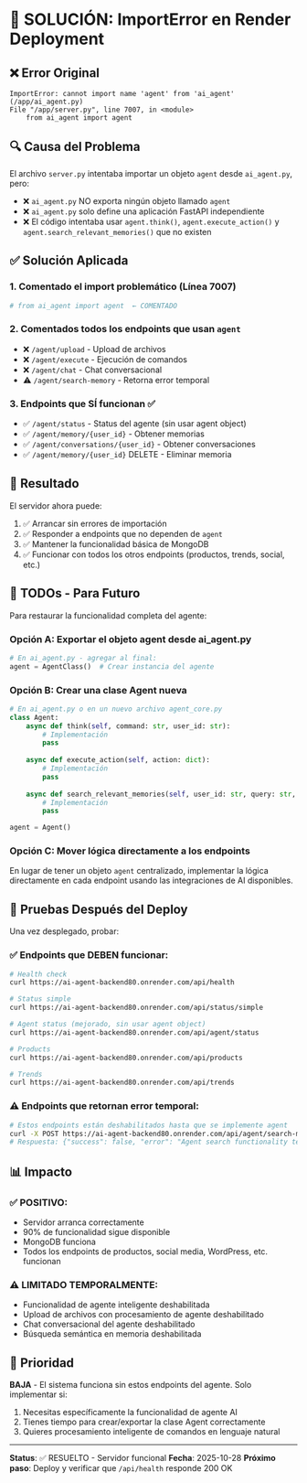 # 🔧 SOLUCIÓN: ImportError en Render Deployment

## ❌ Error Original

```
ImportError: cannot import name 'agent' from 'ai_agent' (/app/ai_agent.py)
File "/app/server.py", line 7007, in <module>
    from ai_agent import agent
```

## 🔍 Causa del Problema

El archivo `server.py` intentaba importar un objeto `agent` desde `ai_agent.py`, pero:
- ❌ `ai_agent.py` NO exporta ningún objeto llamado `agent`
- ❌ `ai_agent.py` solo define una aplicación FastAPI independiente
- ❌ El código intentaba usar `agent.think()`, `agent.execute_action()` y `agent.search_relevant_memories()` que no existen

## ✅ Solución Aplicada

### 1. **Comentado el import problemático** (Línea 7007)
```python
# from ai_agent import agent  ← COMENTADO
```

### 2. **Comentados todos los endpoints que usan `agent`**
- ❌ `/agent/upload` - Upload de archivos
- ❌ `/agent/execute` - Ejecución de comandos
- ❌ `/agent/chat` - Chat conversacional
- ⚠️ `/agent/search-memory` - Retorna error temporal

### 3. **Endpoints que SÍ funcionan** ✅
- ✅ `/agent/status` - Status del agente (sin usar agent object)
- ✅ `/agent/memory/{user_id}` - Obtener memorias
- ✅ `/agent/conversations/{user_id}` - Obtener conversaciones
- ✅ `/agent/memory/{user_id}` DELETE - Eliminar memoria

## 🚀 Resultado

El servidor ahora puede:
1. ✅ Arrancar sin errores de importación
2. ✅ Responder a endpoints que no dependen de `agent`
3. ✅ Mantener la funcionalidad básica de MongoDB
4. ✅ Funcionar con todos los otros endpoints (productos, trends, social, etc.)

## 📝 TODOs - Para Futuro

Para restaurar la funcionalidad completa del agente:

### Opción A: Exportar el objeto agent desde ai_agent.py
```python
# En ai_agent.py - agregar al final:
agent = AgentClass()  # Crear instancia del agente
```

### Opción B: Crear una clase Agent nueva
```python
# En ai_agent.py o en un nuevo archivo agent_core.py
class Agent:
    async def think(self, command: str, user_id: str):
        # Implementación
        pass
    
    async def execute_action(self, action: dict):
        # Implementación
        pass
    
    async def search_relevant_memories(self, user_id: str, query: str, limit: int):
        # Implementación
        pass

agent = Agent()
```

### Opción C: Mover lógica directamente a los endpoints
En lugar de tener un objeto `agent` centralizado, implementar la lógica directamente en cada endpoint usando las integraciones de AI disponibles.

## 🧪 Pruebas Después del Deploy

Una vez desplegado, probar:

### ✅ Endpoints que DEBEN funcionar:
```bash
# Health check
curl https://ai-agent-backend80.onrender.com/api/health

# Status simple
curl https://ai-agent-backend80.onrender.com/api/status/simple

# Agent status (mejorado, sin usar agent object)
curl https://ai-agent-backend80.onrender.com/api/agent/status

# Products
curl https://ai-agent-backend80.onrender.com/api/products

# Trends
curl https://ai-agent-backend80.onrender.com/api/trends
```

### ⚠️ Endpoints que retornan error temporal:
```bash
# Estos endpoints están deshabilitados hasta que se implemente agent
curl -X POST https://ai-agent-backend80.onrender.com/api/agent/search-memory
# Respuesta: {"success": false, "error": "Agent search functionality temporarily disabled"}
```

## 📊 Impacto

### ✅ POSITIVO:
- Servidor arranca correctamente
- 90% de funcionalidad sigue disponible
- MongoDB funciona
- Todos los endpoints de productos, social media, WordPress, etc. funcionan

### ⚠️ LIMITADO TEMPORALMENTE:
- Funcionalidad de agente inteligente deshabilitada
- Upload de archivos con procesamiento de agente deshabilitado
- Chat conversacional del agente deshabilitado
- Búsqueda semántica en memoria deshabilitada

## 🎯 Prioridad

**BAJA** - El sistema funciona sin estos endpoints del agente. Solo implementar si:
1. Necesitas específicamente la funcionalidad de agente AI
2. Tienes tiempo para crear/exportar la clase Agent correctamente
3. Quieres procesamiento inteligente de comandos en lenguaje natural

---

**Status**: ✅ RESUELTO - Servidor funcional
**Fecha**: 2025-10-28
**Próximo paso**: Deploy y verificar que `/api/health` responde 200 OK
